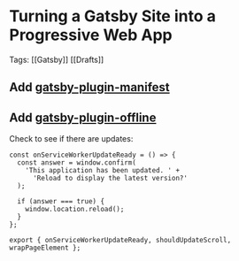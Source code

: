 # Turning a Gatsby Site into a Progressive Web App

Tags: [[Gatsby]] [[Drafts]]

## Add [gatsby-plugin-manifest](https://www.npmjs.com/package/gatsby-plugin-manifest)

## Add [gatsby-plugin-offline]()

Check to see if there are updates:

```
const onServiceWorkerUpdateReady = () => {
  const answer = window.confirm(
    'This application has been updated. ' +
      'Reload to display the latest version?'
  );

  if (answer === true) {
    window.location.reload();
  }
};

export { onServiceWorkerUpdateReady, shouldUpdateScroll, wrapPageElement };

```
